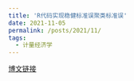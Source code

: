 ```yaml
---
title: 'R代码实现稳健标准误聚类标准误'
date: 2021-11-05
permalink: /posts/2021/11/
tags:
  - 计量经济学
---
```


<!--文件源自E:\15_MySummary\StdErr-->
[博文链接](https://common2016.github.io/chenpu.github.io/files/StdErr.pdf)